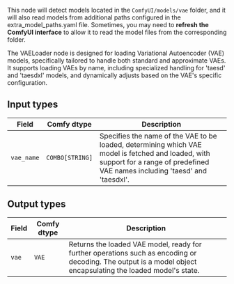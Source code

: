 This node will detect models located in the `ComfyUI/models/vae` folder, and it will also read models from additional paths configured in the extra_model_paths.yaml file. Sometimes, you may need to **refresh the ComfyUI interface** to allow it to read the model files from the corresponding folder.


The VAELoader node is designed for loading Variational Autoencoder (VAE) models, specifically tailored to handle both standard and approximate VAEs. It supports loading VAEs by name, including specialized handling for 'taesd' and 'taesdxl' models, and dynamically adjusts based on the VAE's specific configuration.
## Input types

| Field   | Comfy dtype       | Description                                                                                   |
|---------|-------------------|-----------------------------------------------------------------------------------------------|
| `vae_name` | `COMBO[STRING]`    | Specifies the name of the VAE to be loaded, determining which VAE model is fetched and loaded, with support for a range of predefined VAE names including 'taesd' and 'taesdxl'. |

## Output types

| Field | Comfy dtype | Description                                                              |
|-------|-------------|--------------------------------------------------------------------------|
| `vae`  | `VAE`       | Returns the loaded VAE model, ready for further operations such as encoding or decoding. The output is a model object encapsulating the loaded model's state. |